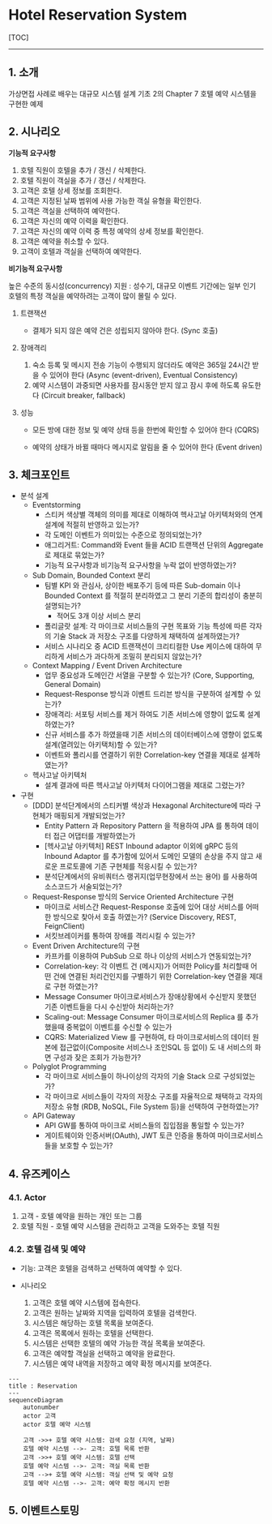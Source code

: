 # Hotel Reservation System

[TOC]

------



## 1. 소개

가상면접 사례로 배우는 대규모 시스템 설계 기초 2의 Chapter 7 호텔 예약 시스템을 구현한 예제



## 2. 시나리오

**기능적 요구사항**

1. 호텔 직원이 호텔을 추가 / 갱신 / 삭제한다.
2. 호텔 직원이 객실을 추가 / 갱신 / 삭제한다.
3. 고객은 호텔 상세 정보를 조회한다.
4. 고객은 지정된 날짜 범위에 사용 가능한 객실 유형을 확인한다.
5. 고객은 객실을 선택하여 예약한다.
6. 고객은 자신의 예약 이력을 확인한다.
7. 고객은 자신의 예약 이력 중 특정 예약의 상세 정보를 확인한다.
8. 고객은 예약을 취소할 수 있다.
9. 고객이 호텔과 객실을 선택하여 예약한다.



**비기능적 요구사항**

높은 수준의 동시성(concurrency) 지원 : 성수기, 대규모 이벤트 기간에는 일부 인기 호텔의 특정 객실을 예약하려는 고객이 많이 몰릴 수 있다.



1. 트랜잭션

   - 결제가 되지 않은 예약 건은 성립되지 않아야 한다. (Sync 호출)

2. 장애격리

   1. 숙소 등록 및 메시지 전송 기능이 수행되지 않더라도 예약은 365일 24시간 받을 수 있어야 한다 (Async (event-driven), Eventual Consistency)
   2. 예약 시스템이 과중되면 사용자를 잠시동안 받지 않고 잠시 후에 하도록 유도한다 (Circuit breaker, fallback)

3. 성능

   - 모든 방에 대한 정보 및 예약 상태 등을 한번에 확인할 수 있어야 한다 (CQRS)

   - 예약의 상태가 바뀔 때마다 메시지로 알림을 줄 수 있어야 한다 (Event driven)



## 3. 체크포인트

- 분석 설계
  - Eventstorming
    - 스티커 색상별 객체의 의미를 제대로 이해하여 헥사고날 아키텍처와의 연계 설계에 적절히 반영하고 있는가?
    - 각 도메인 이벤트가 의미있는 수준으로 정의되었는가?
    - 애그리거트: Command와 Event 들을 ACID 트랜잭션 단위의 Aggregate 로 제대로 묶었는가?
    - 기능적 요구사항과 비기능적 요구사항을 누락 없이 반영하였는가?
  - Sub Domain, Bounded Context 분리
    - 팀별 KPI 와 관심사, 상이한 배포주기 등에 따른  Sub-domain 이나 Bounded Context 를 적절히 분리하였고 그 분리 기준의 합리성이 충분히 설명되는가?
      - 적어도 3개 이상 서비스 분리
    - 폴리글랏 설계: 각 마이크로 서비스들의 구현 목표와 기능 특성에 따른 각자의 기술 Stack 과 저장소 구조를 다양하게 채택하여 설계하였는가?
    - 서비스 시나리오 중 ACID 트랜잭션이 크리티컬한 Use 케이스에 대하여 무리하게 서비스가 과다하게 조밀히 분리되지 않았는가?
  - Context Mapping / Event Driven Architecture
    - 업무 중요성과 도메인간 서열을 구분할 수 있는가? (Core, Supporting, General Domain)
    - Request-Response 방식과 이벤트 드리븐 방식을 구분하여 설계할 수 있는가?
    - 장애격리: 서포팅 서비스를 제거 하여도 기존 서비스에 영향이 없도록 설계하였는가?
    - 신규 서비스를 추가 하였을때 기존 서비스의 데이터베이스에 영향이 없도록 설계(열려있는 아키택처)할 수 있는가?
    - 이벤트와 폴리시를 연결하기 위한 Correlation-key 연결을 제대로 설계하였는가?
  - 헥사고날 아키텍처
    - 설계 결과에 따른 헥사고날 아키텍처 다이어그램을 제대로 그렸는가?
- 구현
  - [DDD] 분석단계에서의 스티커별 색상과 Hexagonal Architecture에 따라 구현체가 매핑되게 개발되었는가?
    - Entity Pattern 과 Repository Pattern 을 적용하여 JPA 를 통하여 데이터 접근 어댑터를 개발하였는가
    - [헥사고날 아키텍처] REST Inbound adaptor 이외에 gRPC 등의 Inbound Adaptor 를 추가함에 있어서 도메인 모델의 손상을 주지 않고 새로운 프로토콜에 기존 구현체를 적응시킬 수 있는가?
    - 분석단계에서의 유비쿼터스 랭귀지(업무현장에서 쓰는 용어) 를 사용하여 소스코드가 서술되었는가?
  - Request-Response 방식의 Service Oriented Architecture 구현
    - 마이크로 서비스간 Request-Response 호출에 있어 대상 서비스를 어떠한 방식으로 찾아서 호출 하였는가? (Service Discovery, REST, FeignClient)
    - 서킷브레이커를 통하여 장애를 격리시킬 수 있는가?
  - Event Driven Architecture의 구현
    - 카프카를 이용하여 PubSub 으로 하나 이상의 서비스가 연동되었는가?
    - Correlation-key: 각 이벤트 건 (메시지)가 어떠한 Policy를 처리할때 어떤 건에 연결된 처리건인지를 구별하기 위한 Correlation-key 연결을 제대로 구현 하였는가?
    - Message Consumer 마이크로서비스가 장애상황에서 수신받지 못했던 기존 이벤트들을 다시 수신받아 처리하는가?
    - Scaling-out: Message Consumer 마이크로서비스의 Replica 를 추가했을때 중복없이 이벤트를 수신할 수 있는가
    - CQRS: Materialized View 를 구현하여, 타 마이크로서비스의 데이터 원본에 접근없이(Composite 서비스나 조인SQL 등 없이) 도 내 서비스의 화면 구성과 잦은 조회가 가능한가?
  - Polyglot Programming
    - 각 마이크로 서비스들이 하나이상의 각자의 기술 Stack 으로 구성되었는가?
    - 각 마이크로 서비스들이 각자의 저장소 구조를 자율적으로 채택하고 각자의 저장소 유형 (RDB, NoSQL, File System 등)을 선택하여 구현하였는가?
  - API Gateway
    - API GW를 통하여 마이크로 서비스들의 집입점을 통일할 수 있는가?
    - 게이트웨이와 인증서버(OAuth), JWT 토큰 인증을 통하여 마이크로서비스들을 보호할 수 있는가?



## 4. 유즈케이스

### 4.1. Actor

1. 고객 - 호텔 예약을 원하는 개인 또는 그룹
2. 호텔 직원 - 호텔 예약 시스템을 관리하고 고객을 도와주는 호텔 직원



### 4.2. 호텔 검색 및 예약

- 기능: 고객은 호텔을 검색하고 선택하여 예약할 수 있다.

- 시나리오
  1. 고객은 호텔 예약 시스템에 접속한다.
  2. 고객은 원하는 날짜와 지역을 입력하여 호텔을 검색한다.
  3. 시스템은 해당하는 호텔 목록을 보여준다.
  4. 고객은 목록에서 원하는 호텔을 선택한다.
  5. 시스템은 선택한 호텔의 예약 가능한 객실 목록을 보여준다.
  6. 고객은 예약할 객실을 선택하고 예약을 완료한다.
  7. 시스템은 예약 내역을 저장하고 예약 확정 메시지를 보여준다.


```mermaid
---
title : Reservation
---
sequenceDiagram
    autonumber
    actor 고객
    actor 호텔 예약 시스템
    
    고객 ->>+ 호텔 예약 시스템: 검색 요청 (지역, 날짜)
    호텔 예약 시스템 -->- 고객: 호텔 목록 반환
    고객 ->>+ 호텔 예약 시스템: 호텔 선택
    호텔 예약 시스템 -->- 고객: 객실 목록 반환
    고객 -->+ 호텔 예약 시스템: 객실 선택 및 예약 요청
    호텔 예약 시스템 -->- 고객: 예약 확정 메시지 반환
```





## 5. 이벤트스토밍